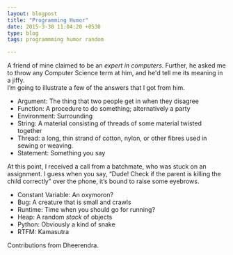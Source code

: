 ```yaml
---
layout: blogpost
title: "Programming Humor"
date: 2015-3-30 11:04:20 +0530
type: blog
tags: programmming humor random

---
```


A friend of mine claimed to be an *expert in computers*. Further, he asked me to throw any Computer Science term at him, and he'd tell me its meaning in a jiffy.    
I’m going to illustrate a few of the answers that I got from him.

* Argument: The thing that two people get in when they disagree
* Function: A procedure to do something; alternatively a party
* Environment: Surrounding
* String: A material consisting of threads of some material twisted together
* Thread: a long, thin strand of cotton, nylon, or other fibres used in sewing or weaving.
* Statement: Something you say

At this point, I received a call from a batchmate, who was stuck on an assignment. I guess when you say, “Dude! Check if the parent is killing the child correctly” over the phone, it’s bound to raise some eyebrows.

* Constant Variable: An oxymoron?
* Bug: A creature that is small and crawls
* Runtime: Time when you should go for running?
* Heap: A random *stack* of objects
* Python: Obviously a kind of snake
* RTFM: Kamasutra

Contributions from Dheerendra.
